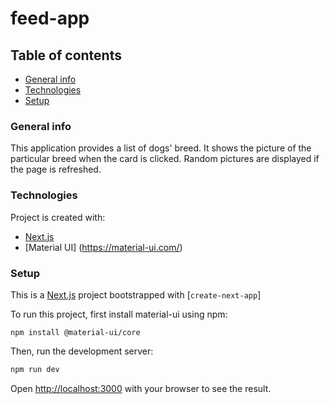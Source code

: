 
# feed-app

## Table of contents
* [General info](#general-info)
* [Technologies](#technologies)
* [Setup](#setup)

### General info
This application provides a list of dogs' breed. It shows the picture of the particular breed when the card is clicked. Random pictures are displayed if the page is refreshed. 
	
### Technologies
Project is created with:
* [Next.js](https://nextjs.org/) 
* [Material UI] (https://material-ui.com/)
	
### Setup
This is a [Next.js](https://nextjs.org/) project bootstrapped with [`create-next-app`]

To run this project, first install material-ui using npm:
```
npm install @material-ui/core

```

Then, run the development server:

```bash
npm run dev

```
Open [http://localhost:3000](http://localhost:3000) with your browser to see the result.
